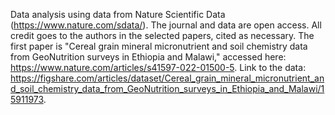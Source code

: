 Data analysis using data from Nature Scientific Data (https://www.nature.com/sdata/). The journal and data are open access. All credit goes to the authors in the selected papers, cited as necessary. The first paper is "Cereal grain mineral micronutrient and soil chemistry data from GeoNutrition surveys in Ethiopia and Malawi," accessed here: https://www.nature.com/articles/s41597-022-01500-5. Link to the data: https://figshare.com/articles/dataset/Cereal_grain_mineral_micronutrient_and_soil_chemistry_data_from_GeoNutrition_surveys_in_Ethiopia_and_Malawi/15911973.
